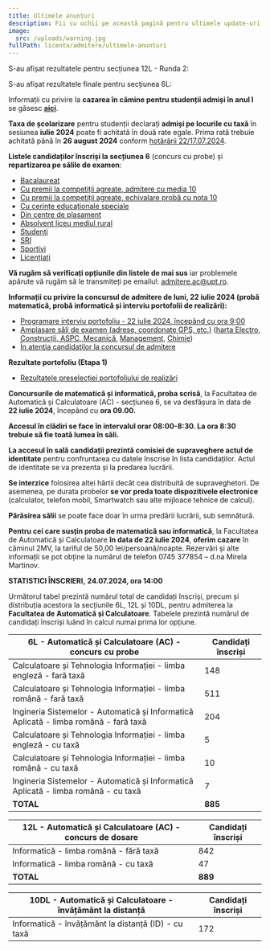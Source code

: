 ```yaml
---
title: Ultimele anunțuri
description: Fii cu ochii pe această pagină pentru ultimele update-uri!
image:
  src: /uploads/warning.jpg
fullPath: licenta/admitere/ultimele-anunturi
---
```

S-au afișat rezultatele pentru secțiunea 12L - Runda 2:

<Attachment label="Rezultate secțiunea 12L" internal="licenta/admitere/rezultate-admitere-sectiunea-12l-iulie-2024"></Attachment>

S-au afișat rezultatele finale pentru secțiunea 6L:

<Attachment label="Rezultate secțiunea 6L" internal="licenta/admitere/rezultate-admitere-sectiunea-6l-iulie-2024"></Attachment>

Informații cu privire la **cazarea în cămine pentru studenții admiși în anul I** se găsesc **[aici](https://admitere.ac.upt.ro/uploads/info-utile-2024.pdf)**.

**Taxa de școlarizare** pentru studenții declarați **admiși pe locurile cu taxă** în sesiunea **iulie 2024** poate fi achitată în două rate egale. Prima rată trebuie achitată până în **26 august 2024** conform [hotărârii 22/17.07.2024](https://admitere.ac.upt.ro/uploads/adresa-taxa-admisi-pe-locuri-cu-taxa.pdf).

**Listele candidaților înscriși la secțiunea 6** (concurs cu probe) și **repartizarea pe sălile de examen**:

* [Bacalaureat](https://admitere.ac.upt.ro/uploads/6l-liste-b.pdf)
* [Cu premii la competiții agreate, admitere cu media 10](https://admitere.ac.upt.ro/uploads/6l-liste-o.pdf)
* [Cu premii la competiții agreate, echivalare probă cu nota 10](https://admitere.ac.upt.ro/uploads/6l-liste-o2.pdf)
* [Cu cerințe educaționale speciale](https://admitere.ac.upt.ro/uploads/6l-liste-ces.pdf)
* [Din centre de plasament](https://admitere.ac.upt.ro/uploads/6l-liste-p.pdf)
* [Absolvent liceu mediul rural](https://admitere.ac.upt.ro/uploads/6l-liste-r.pdf)
* [Studenți](https://admitere.ac.upt.ro/uploads/6l-liste-s.pdf)
* [SRI](https://admitere.ac.upt.ro/uploads/6l-liste-sri.pdf)
* [Sportivi](https://admitere.ac.upt.ro/uploads/6l-liste-t.pdf)
* [Licențiați](https://admitere.ac.upt.ro/uploads/6l-liste-l.pdf)

**Vă rugăm să verificați opțiunile din listele de mai sus** iar problemele apărute vă rugăm să le transmiteți pe emailul: [admitere.ac@upt.ro](admitere.ac@upt.ro).

</Block>

<Block color="red">

**Informații cu privire la concursul de admitere de luni, 22 iulie 2024 (probă matematică, probă informatică și interviu portofolii de realizări):**

* [Programare interviu portofoliu - 22 iulie 2024, începând cu ora 9:00](https://admitere.ac.upt.ro/uploads/programareinterviu-2024.pdf)
* [Amplasare săli de examen (adrese, coordonate GPS, etc.)](https://admitere.ac.upt.ro/uploads/010-amplasare-sali-de-examen-2024.pdf) ([harta Electro, Construcții, ASPC, Mecanică](https://admitere.ac.upt.ro/uploads/030-harta-electro-constr-aspc-mec.pdf), [Management](https://admitere.ac.upt.ro/uploads/030-harta-management.pdf), [Chimie](https://admitere.ac.upt.ro/uploads/050-harta-chimie.pdf))
* [În atenţia candidaţilor la concursul de admitere](https://admitere.ac.upt.ro/uploads/020-anunt-candidati-celulare.pdf)

**Rezultate portofoliu (Etapa 1)**

* [Rezultatele preselecției portofoliului de realizări](https://admitere.ac.upt.ro/uploads/rezultateportofoliu_etapa1.pdf)

**Concursurile de matematică și informatică, proba scrisă**, la Facultatea de Automatică și Calculatoare (AC) - secțiunea 6, se va desfășura în data de **22 iulie 2024**, începând cu **ora 09.00.**

**Accesul în clădiri se face în intervalul orar 08:00-8:30. La ora 8:30 trebuie să fie toată lumea în săli.**

**La accesul în sală candidații prezintă comisiei de supraveghere actul de identitate** pentru confruntarea cu datele înscrise în lista candidaților. Actul de identitate se va prezenta și la predarea lucrării.

**Se interzice** folosirea altei hârtii decât cea distribuită de supraveghetori. De asemenea, pe durata probelor **se vor preda toate dispozitivele electronice** (calculator, telefon mobil, Smartwatch sau alte mijloace tehnice de calcul).

**Părăsirea sălii** se poate face doar în urma predării lucrării, sub semnătură.

</Block>

**Pentru cei care susțin proba de matematică sau informatică**, la Facultatea de Automatică și Calculatoare **în data de 22 iulie 2024**, **oferim cazare** în căminul 2MV, la tariful de 50,00 lei/persoană/noapte. Rezervări și alte informații se pot obține la numărul de telefon 0745 377854 – d.na Mirela Martinov.

**STATISTICI ÎNSCRIERI,** **24.07.2024, ora 14:00**

Următorul tabel prezintă numărul total de candidați înscriși, precum și distribuția acestora la secțiunile 6L, 12L și 10DL, pentru admiterea la **Facultatea de Automatică și Calculatoare**. Tabelele prezintă numărul de candidați înscriși luând în calcul numai prima lor opțiune.

| **6L - Automatică și Calculatoare (AC) - concurs cu probe**                          | **Candidați înscriși** |
| ------------------------------------------------------------------------------------ | ---------------------- |
| Calculatoare și Tehnologia Informației - limba engleză - fară taxă                   | 148                    |
| Calculatoare și Tehnologia Informației - limba română - fară taxă                    | 511                    |
| Ingineria Sistemelor - Automatică și Informatică Aplicată - limba română - fară taxă | 204                    |
| Calculatoare și Tehnologia Informației - limba engleză - cu taxă                     | 5                      |
| Calculatoare și Tehnologia Informației - limba română - cu taxă                      | 10                     |
| Ingineria Sistemelor - Automatică și Informatică Aplicată - limba română - cu taxă   | 7                      |
| **TOTAL**                                                                            | **885**                |

| **12L - Automatică și Calculatoare (AC) - concurs de dosare** | **Candidați înscriși** |
| ------------------------------------------------------------- | ---------------------- |
| Informatică - limba română - fără taxă                        | 842                    |
| Informatică - limba română - cu taxă                          | 47                     |
| **TOTAL**                                                     | **889**                |

| **10DL - Automatică și Calculatoare - învățământ la distanță** | **Candidați înscriși** |
| -------------------------------------------------------------- | ---------------------- |
| Informatică - învățământ la distanță (ID) - cu taxă            | 172                    |